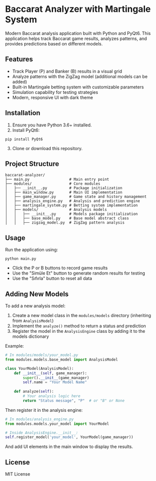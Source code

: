 # Baccarat Analyzer with Martingale System

Modern Baccarat analysis application built with Python and PyQt6. This application helps track Baccarat game results, analyzes patterns, and provides predictions based on different models.

## Features

- Track Player (P) and Banker (B) results in a visual grid
- Analyze patterns with the ZigZag model (additional models can be added)
- Built-in Martingale betting system with customizable parameters
- Simulation capability for testing strategies
- Modern, responsive UI with dark theme

## Installation

1. Ensure you have Python 3.6+ installed.
2. Install PyQt6:
```
pip install PyQt6
```
3. Clone or download this repository.

## Project Structure

```
baccarat-analyzer/
├── main.py                  # Main entry point
├── modules/                 # Core modules
│   ├── __init__.py          # Package initialization
│   ├── main_window.py       # Main UI implementation
│   ├── game_manager.py      # Game state and history management
│   ├── analysis_engine.py   # Analysis and prediction engine
│   ├── martingale_system.py # Betting system implementation
│   ├── models/              # Analysis models
│   │   ├── __init__.py      # Models package initialization
│   │   ├── base_model.py    # Base model abstract class
│   │   ├── zigzag_model.py  # ZigZag pattern analysis
```

## Usage

Run the application using:

```
python main.py
```

- Click the P or B buttons to record game results
- Use the "Simüle Et" button to generate random results for testing
- Use the "Sıfırla" button to reset all data

## Adding New Models

To add a new analysis model:

1. Create a new model class in the `modules/models` directory (inheriting from `AnalysisModel`)
2. Implement the `analyze()` method to return a status and prediction
3. Register the model in the `AnalysisEngine` class by adding it to the models dictionary

Example:

```python
# In modules/models/your_model.py
from modules.models.base_model import AnalysisModel

class YourModel(AnalysisModel):
    def __init__(self, game_manager):
        super().__init__(game_manager)
        self.name = "Your Model Name"
        
    def analyze(self):
        # Your analysis logic here
        return "Status message", "P"  # or "B" or None
```

Then register it in the analysis engine:

```python
# In modules/analysis_engine.py
from modules.models.your_model import YourModel

# Inside AnalysisEngine.__init__:
self.register_model('your_model', YourModel(game_manager))
```

And add UI elements in the main window to display the results.

## License

MIT License